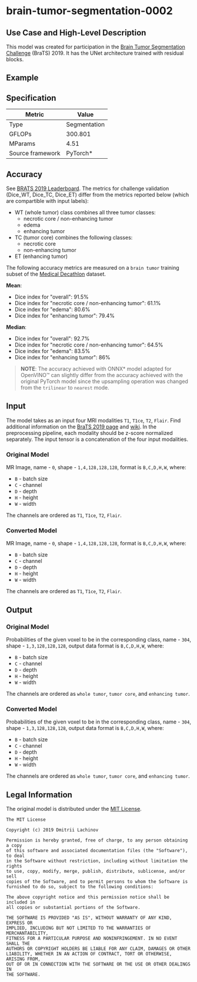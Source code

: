 # brain-tumor-segmentation-0002

## Use Case and High-Level Description

This model was created for participation in the [Brain Tumor Segmentation Challenge](https://www.med.upenn.edu/cbica/brats2019/registration.html) (BraTS) 2019. It has the UNet architecture trained with residual blocks.

## Example

## Specification

| Metric            | Value         |
|-------------------|---------------|
| Type              | Segmentation  |
| GFLOPs            | 300.801       |
| MParams           | 4.51          |
| Source framework  | PyTorch\*       |

## Accuracy

See [BRATS 2019 Leaderboard](https://www.cbica.upenn.edu/BraTS19/lboardValidation.html). The metrics
for challenge validation (Dice_WT, Dice_TC, Dice_ET) differ from the metrics reported below (which
are compartible with input labels):

- WT (whole tumor) class combines all three tumor classes:
    - necrotic core / non-enhancing tumor
    - edema
    - enhancing tumor
- TC (tumor core) combines the following classes:
    - necrotic core
    - non-enhancing tumor
- ET (enhancing tumor)

The following accuracy metrics are measured on a `brain tumor` training subset of the [Medical Decathlon](http://medicaldecathlon.com/) dataset.

**Mean**:
- Dice index for "overall": 91.5%
- Dice index for "necrotic core / non-enhancing tumor": 61.1%
- Dice index for "edema": 80.6%
- Dice index for "enhancing tumor": 79.4%

**Median**:
- Dice index for "overall": 92.7%
- Dice index for "necrotic core / non-enhancing tumor": 64.5%
- Dice index for "edema": 83.5%
- Dice index for "enhancing tumor": 86%


> **NOTE**: The accuracy achieved with ONNX\* model adapted for OpenVINO™ can slightly differ from the accuracy achieved with the original PyTorch model since the upsampling operation was changed from the `trilinear` to `nearest` mode.

## Input

The model takes as an input four MRI modalities `T1`, `T1ce`, `T2`, `Flair`. Find additional information on the [BraTS 2019 page](https://www.med.upenn.edu/cbica/brats2019/registration.html) and [wiki](https://en.wikipedia.org/wiki/Magnetic_resonance_imaging).
In the preprocessing pipeline, each modality should be z-score normalized separately. The input tensor is a concatenation of the four input modalities.

### Original Model

MR Image, name - `0`, shape - `1,4,128,128,128`, format is `B,C,D,H,W`, where:

- `B` - batch size
- `C` - channel
- `D` - depth
- `H` - height
- `W` - width

The channels are ordered as `T1`, `T1ce`, `T2`, `Flair`.

### Converted Model

MR Image, name - `0`, shape - `1,4,128,128,128`, format is `B,C,D,H,W`, where:

- `B` - batch size
- `C` - channel
- `D` - depth
- `H` - height
- `W` - width

The channels are ordered as `T1`, `T1ce`, `T2`, `Flair`.

## Output

### Original Model

Probabilities of the given voxel to be in the corresponding class, name - `304`, shape - `1,3,128,128,128`, output data format is `B,C,D,H,W`, where:

- `B` - batch size
- `C` - channel
- `D` - depth
- `H` - height
- `W` - width

The channels are ordered as `whole tumor`, `tumor core`, and `enhancing tumor`.

### Converted Model

Probabilities of the given voxel to be in the corresponding class, name - `304`, shape - `1,3,128,128,128`, output data format is `B,C,D,H,W`, where:

- `B` - batch size
- `C` - channel
- `D` - depth
- `H` - height
- `W` - width

The channels are ordered as `whole tumor`, `tumor core`, and `enhancing tumor`.

## Legal Information

The original model is distributed under the
[MIT License](https://raw.githubusercontent.com/lachinov/brats2019/master/LICENSE).

```
The MIT License

Copyright (c) 2019 Dmitrii Lachinov

Permission is hereby granted, free of charge, to any person obtaining a copy
of this software and associated documentation files (the "Software"), to deal
in the Software without restriction, including without limitation the rights
to use, copy, modify, merge, publish, distribute, sublicense, and/or sell
copies of the Software, and to permit persons to whom the Software is
furnished to do so, subject to the following conditions:

The above copyright notice and this permission notice shall be included in
all copies or substantial portions of the Software.

THE SOFTWARE IS PROVIDED "AS IS", WITHOUT WARRANTY OF ANY KIND, EXPRESS OR
IMPLIED, INCLUDING BUT NOT LIMITED TO THE WARRANTIES OF MERCHANTABILITY,
FITNESS FOR A PARTICULAR PURPOSE AND NONINFRINGEMENT. IN NO EVENT SHALL THE
AUTHORS OR COPYRIGHT HOLDERS BE LIABLE FOR ANY CLAIM, DAMAGES OR OTHER
LIABILITY, WHETHER IN AN ACTION OF CONTRACT, TORT OR OTHERWISE, ARISING FROM,
OUT OF OR IN CONNECTION WITH THE SOFTWARE OR THE USE OR OTHER DEALINGS IN
THE SOFTWARE.
```
